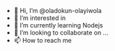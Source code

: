 - 👋 Hi, I’m @oladokun-olayiwola
- 👀 I’m interested in 
- 🌱 I’m currently learning Nodejs
- 💞️ I’m looking to collaborate on ...
- 📫 How to reach me 

<!---
oladokun-olayiwola/oladokun-olayiwola is a ✨ special ✨ repository because its `README.md` (this file) appears on your GitHub profile.
You can click the Preview link to take a look at your changes.
--->
